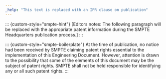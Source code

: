 ```yaml
---
_help: "This text is replaced with an IPR clause on publication"
---
```

::: {custom-style="smpte-hint"}
[Editors notes: The following paragraph will be replaced with the appropriate patent information during the SMPTE Headquarters publication process.]
:::

::: {custom-style="smpte-boilerplate"}
At the time of publication, no notice had been received by SMPTE claiming patent rights essential to the implementation of this Engineering Document.  However, attention is drawn to the possibility that some of the elements of this document may be the subject of patent rights. SMPTE shall not be held responsible for identifying any or all such patent rights.
:::